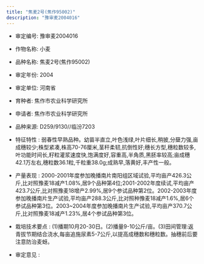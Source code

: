 ```yaml
---
title: "焦麦2号(焦作95002)"
description: "豫审麦2004016"
---
```

* 审定编号:  豫审麦2004016

*  作物名称:  小麦

*  品种名称:  焦麦2号(焦作95002)

*  审定年份:  2004

*  审定单位:  河南省

* 育种者:  焦作市农业科学研究所

*  申请者:  焦作市农业科学研究所

*  品种来源:  D259/9130//临汾7203

*  特征特性 : 
弱春性早熟品种。幼苗半直立,叶色浅绿,叶片细长,稍披,分蘖力强,亩成穗较少;株型紧凑,株高70-76厘米,茎秆柔韧,抗倒性好;穗长方型,穗粒数较多,叶功能时间长,籽粒灌浆速度快,饱满度好,容重高,半角质,黑胚率较高;亩成穗42.1万左右,穗粒数36.1粒,千粒重38.0g;成熟早,落黄好,丰产性一般。
 
*  产量表现 : 
2000-2001年度参加晚播南片南阳组区域试验,平均亩产426.3公斤,比对照豫麦18减产1.08%,居9个品种第4位;2001-2002年度续试,平均亩产423.7公斤,比对照豫麦18增产2.99%,居9个参试品种第2位。2002-2003年度参加晚播南片生产试验,平均亩产288.3公斤,比对照种豫麦18减产1.6%,居6个参试品种第3位。2003~2004年度参加晚播南片生产试验,平均亩产370.7公斤,比对照豫麦18减产1.23%,居4个参试品种第3位。

*  栽培技术要点 : 
(1)播期10月20-30日。(2)播量9-10公斤/亩。(3)田间管理:返青拔节期结合浇水,每亩追施尿素5-7公斤,以提高成穗数和穗粒数。抽穗前后要注意防治麦蚜。

*  审定意见 : 

